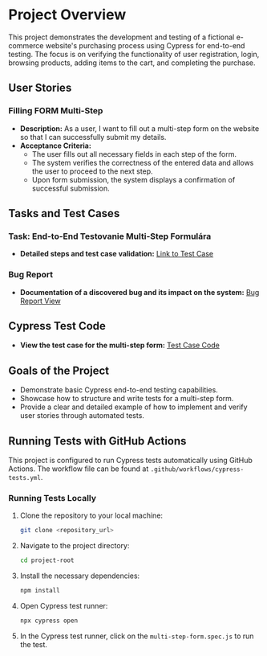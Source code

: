 # Project Overview

This project demonstrates the development and testing of a fictional e-commerce website's purchasing process using Cypress for end-to-end testing.
 The focus is on verifying the functionality of user registration, login, browsing products, adding items to the cart, and completing the purchase.


## User Stories

### Filling FORM Multi-Step 
- **Description:** As a user, I want to fill out a multi-step form on the website so that I can successfully submit my details.
- **Acceptance Criteria:**
  - The user fills out all necessary fields in each step of the form.
  - The system verifies the correctness of the entered data and allows the user to proceed to the next step.
  - Upon form submission, the system displays a confirmation of successful submission.

## Tasks and Test Cases

### Task: End-to-End Testovanie Multi-Step Formulára
- **Detailed steps and test case validation:** [Link to Test Case](./cypress/integration/multi-step-form.spec.js)

### Bug Report
- **Documentation of a discovered bug and its impact on the system:** [Bug Report View](./BUG_REPORT.md)

## Cypress Test Code

- **View the test case for the multi-step form:** [Test Case Code](./cypress/integration/multi-step-form.spec.js)

## Goals of the Project

- Demonstrate basic Cypress end-to-end testing capabilities.
- Showcase how to structure and write tests for a multi-step form.
- Provide a clear and detailed example of how to implement and verify user stories through automated tests.

## Running Tests with GitHub Actions

This project is configured to run Cypress tests automatically using GitHub Actions. The workflow file can be found at `.github/workflows/cypress-tests.yml`.

### Running Tests Locally

1. Clone the repository to your local machine:

    ```bash
    git clone <repository_url>
    ```

2. Navigate to the project directory:

    ```bash
    cd project-root
    ```

3. Install the necessary dependencies:

    ```bash
    npm install
    ```

4. Open Cypress test runner:

    ```bash
    npx cypress open
    ```

5. In the Cypress test runner, click on the `multi-step-form.spec.js` to run the test.
